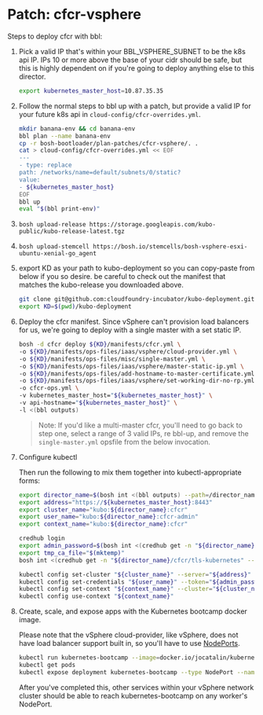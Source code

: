 # Patch: cfcr-vsphere

Steps to deploy cfcr with bbl:

1. Pick a valid IP that's within your BBL_VSPHERE_SUBNET to be the k8s api IP.
   IPs 10 or more above the base of your cidr should be safe, but this is highly dependent on if you're going to deploy anything else to this director.

   ```bash
   export kubernetes_master_host=10.87.35.35
   ```

1. Follow the normal steps to bbl up with a patch, but provide a valid IP for your future k8s api in `cloud-config/cfcr-overrides.yml`.

    ```bash
    mkdir banana-env && cd banana-env
    bbl plan --name banana-env
    cp -r bosh-bootloader/plan-patches/cfcr-vsphere/. .
    cat > cloud-config/cfcr-overrides.yml << EOF
    ---
    - type: replace
    path: /networks/name=default/subnets/0/static?
    value:
    - ${kubernetes_master_host}
    EOF
    bbl up
    eval "$(bbl print-env)"
    ```

1. `bosh upload-release https://storage.googleapis.com/kubo-public/kubo-release-latest.tgz`

1. `bosh upload-stemcell https://bosh.io/stemcells/bosh-vsphere-esxi-ubuntu-xenial-go_agent`

1. export KD as your path to kubo-deployment so you can copy-paste from below if you so desire.
   be careful to check out the manifest that matches the kubo-release you downloaded above.

   ```bash
   git clone git@github.com:cloudfoundry-incubator/kubo-deployment.git
   export KD=$(pwd)/kubo-deployment
   ```

1. Deploy the cfcr manifest. Since vSphere can't provision load balancers for us, we're going to deploy with a single master with a set static IP.

   ```bash
   bosh -d cfcr deploy ${KD}/manifests/cfcr.yml \
   -o ${KD}/manifests/ops-files/iaas/vsphere/cloud-provider.yml \
   -o ${KD}/manifests/ops-files/misc/single-master.yml \
   -o ${KD}/manifests/ops-files/iaas/vsphere/master-static-ip.yml \
   -o ${KD}/manifests/ops-files/add-hostname-to-master-certificate.yml
   -o ${KD}/manifests/ops-files/iaas/vsphere/set-working-dir-no-rp.yml \
   -o cfcr-ops.yml \
   -v kubernetes_master_host="${kubernetes_master_host}" \
   -v api-hostname="${kubernetes_master_host}" \
   -l <(bbl outputs)
   ```

   > Note: If you'd like a multi-master cfcr, you'll need to go back to step one, select a range of 3 valid IPs, re bbl-up, and remove the `single-master.yml` opsfile from the below invocation.

1. Configure kubectl

   Then run the following to mix them together into kubectl-appropriate forms:

   ```bash
   export director_name=$(bosh int <(bbl outputs) --path=/director_name)
   export address="https://${kubernetes_master_host}:8443"
   export cluster_name="kubo:${director_name}:cfcr"
   export user_name="kubo:${director_name}:cfcr-admin"
   export context_name="kubo:${director_name}:cfcr"

   credhub login
   export admin_password=$(bosh int <(credhub get -n "${director_name}/cfcr/kubo-admin-password" --output-json) --path=/value)
   export tmp_ca_file="$(mktemp)"
   bosh int <(credhub get -n "${director_name}/cfcr/tls-kubernetes" --output-json) --path=/value/ca > "${tmp_ca_file}"

   kubectl config set-cluster "${cluster_name}" --server="${address}"  --certificate-authority="${tmp_ca_file}" --embed-certs=true
   kubectl config set-credentials "${user_name}" --token="${admin_password}"
   kubectl config set-context "${context_name}" --cluster="${cluster_name}" --user="${user_name}"
   kubectl config use-context "${context_name}"
   ```

1. Create, scale, and expose apps with the Kubernetes bootcamp docker image.

   Please note that the vSphere cloud-provider, like vSphere, does not have load balancer support built in, so you'll have to use [NodePorts](https://kubernetes.io/docs/concepts/services-networking/service/#nodeport).

   ```bash
   kubectl run kubernetes-bootcamp --image=docker.io/jocatalin/kubernetes-bootcamp:v1 --port=8080
   kubectl get pods
   kubectl expose deployment kubernetes-bootcamp --type NodePort --name k8s-bootcamp-service
   ```

   After you've completed this, other services within your vSphere network cluster should be able to reach kubernetes-bootcamp on any worker's NodePort.
